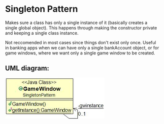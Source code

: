 # Singleton Pattern

Makes sure a class has only a single instance of it (basically creates a single global object).
This happens through making the constructor private and keeping a single class instance.

Not reccomended in most cases since things don't exist only once.
Useful in banking apps when we can have only a single bankAccount object, 
or for game windows, where we want only a single game window to be created.

## UML diagram:

![Alt text](SingletonUML.jpg?raw=true "Pattern's UML diagram")
